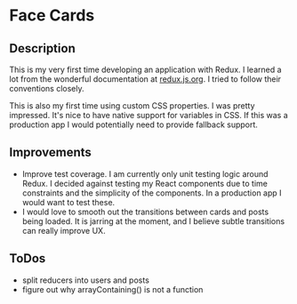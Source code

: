 # Face Cards

## Description
This is my very first time developing an application with Redux. I learned a lot from the wonderful documentation at [redux.js.org](https://redux.js.org/). I tried to follow their conventions closely.

This is also my first time using custom CSS properties. I was pretty impressed. It's nice to have native support for variables in CSS. If this was a production app I would potentially need to provide fallback support.

## Improvements
- Improve test coverage. I am currently only unit testing logic around Redux. I decided against testing my React components due to time constraints and the simplicity of the components. In a production app I would want to test these.
- I would love to smooth out the transitions between cards and posts being loaded. It is jarring at the moment, and I believe subtle transitions can really improve UX.

## ToDos
- split reducers into users and posts
- figure out why arrayContaining() is not a function

<!--
using `node v8.1.4`

# Face Cards

Much of the work at SendGrid involves pulling in data from multiple sources and combining them into one, cohesive presentation.

This problem is separated into two tasks. First, display three "cards" for randomly-selected users which displays their name, email address, company catchphrase, and, of course, their adorable avatar. Second, display 5 randomly-selected posts when a user clicks on an individual card.

## Getting Started

Click on the name of the application in the upper-left corner and select "Remix". This your own special version of the application that you'll be working in. We'll need you to send us this URL.

If you want to work on this locally, click on the name of the project in the upper-left corner, select "Advanced Options" and either download the project or export it to Github.

If you're looking to run your unit tests from within Glitch, then you can select "Open Console" from the "Advanced Options" and run `npm test`.

If you have any issues. Download the project and work on it locally. Send us the zip file.

## Time Expectations

We would expect this task to only take about 3 hours to complete. It's okay to go over if you're enjoying yourself, but if you go too much beyond please add some comments on how you would see yourself finishing this, what changes you might make, etc. and make your submission.

## General Requirements

1. Use React, Jest, and your favorite library for managing state to create the simple application described below.
2. Write clean, concise, self-documenting code.
3. Write small, easily-testable components.
4. Write unit tests and ensure code coverage.

Familiarize yourself with the [Jest documentation](https://facebook.github.io/jest/).

## Technical Requirements

### Part 1

1. Fetch user data from `https://jsonplaceholder.typicode.com/users` via AJAX.
2. Select three unique users at random.
3. Display a card for each of the three randomly selected users (see mockups below).
4. Cards are 350px by 206px.
5. The avatar images are provided by `http://avatars.adorable.io`. The `<img>` element's `src` attribute will be in the format of `https://api.adorable.io/avatars/150/<email>.png`.
6. You may use any JavaScript library not already provided to achieve the desired functionality.

### Part 2

1. When a user clicks on a card, perform an AJAX request to `https://jsonplaceholder.typicode.com/posts?userId=<USER ID>`.
2. Select five unique posts at random.
3. Display the title and body of each post below the original three cards (see the mockups below).
4. The title should always render Capitalized Words.


## Reference Material

[part1]: https://s3.amazonaws.com/istreet-assets/1xbaS_Iw9maIlJcSfD2okQ/Challenge%20-%20Closed%20-%20Redlines.png "Part 1"
[part2]: https://s3.amazonaws.com/istreet-assets/sHqSvjzUfe8RkpjY4t_0ww/Challenge%20-%20Open%20-%20Redlines.png "Part 2"

### Part 1 Design

![Design for Part 1][part1]

### Part 2 Design

![Design for Part 2][part2] -->
